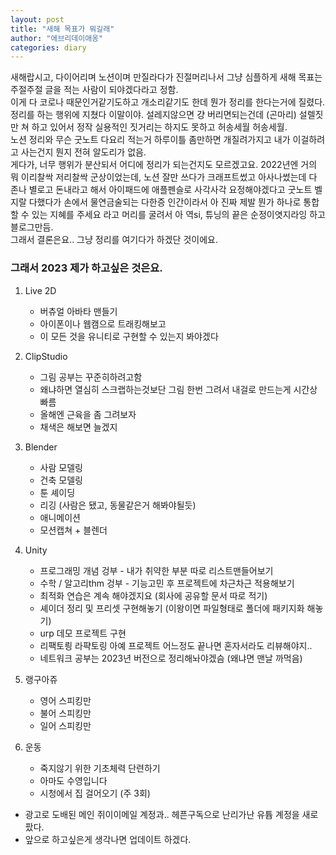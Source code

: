 ```yaml
---
layout: post
title: "새해 목표가 뭐길래"
author: "에브리데이애옹"
categories: diary
---
```



새해랍시고, 다이어리며 노션이며 만질라다가 진절머리나서
그냥 심플하게 새해 목표는 주절주절 글을 적는 사람이 되야겠다라고 정함.
<br>
이게 다 코로나 때문인거같기도하고 개소리같기도 한데
뭔가 정리를 한다는거에 질렸다.
정리를 하는 행위에 지쳤다 이말이야. 설레지않으면 걍 버리면되는건데 (곤마리)
설렐짓만 쳐 하고 있어서 정작 실용적인 짓거리는 하지도 못하고 허송세월 허송세월.
<br>
노션 정리와 무슨 굿노트 다요리 적는거 하루이틀 좀만하면
개질려가지고 내가 이걸하려고 사는건지 뭔지 전혀 알도리가 없음.
<br>
게다가, 너무 행위가 분산되서 어디에 정리가 되는건지도 모르겠고요.
2022년엔 거의 뭐 이리찰싹 저리찰싹 군상이었는데, 
노션 잘만 쓰다가 크래프트썼고 아사나썼는데 다 존나 별로고 돈내라고 해서
아이패드에 애플펜슬로 사각사각 요정해야겠다고 굿노트 벨지랄 다했다가
손에서 물연금술되는 다한증 인간이라서 아 진짜 제발 뭔가 하나로 통합할 수 있는 지혜를 주세요
라고 머리를 굴려서 아 역si, 튜닝의 끝은 순정이엿지라잉 하고 블로그만듬.
<br>
그래서 결론은요..
그냥 정리를 여기다가 하겠단 것이에요.
<br>

### 그래서 2023 제가 하고싶은 것은요.
1. Live 2D
	- 버츄얼 아바타 맨들기
	- 아이폰이나 웹캠으로 트래킹해보고
	- 이 모든 것을 유니티로 구현할 수 있는지 봐야겠다

2. ClipStudio 
	- 그림 공부는 꾸준히하려고함
	- 왜냐하면 열심히 스크랩하는것보단 그림 한번 그려서 내걸로 만드는게 시간상 빠름
	- 올해엔 근육을 좀 그려보자
	- 채색은 해보면 늘겠지

3. Blender
	- 사람 모델링
	- 건축 모델링
	- 툰 셰이딩
	- 리깅 (사람은 됐고, 동물같은거 해봐야될듯)
	- 애니메이션
	- 모션캡쳐 + 블렌더
	
4. Unity
	- 프로그래밍 개념 겅부 - 내가 취약한 부분 따로 리스트맨들어보기
	- 수학 / 알고리thm 겅부 - 기능고민 후 프로젝트에 차근차근 적용해보기
	- 최적화 연습은 계속 해야겠지요 (회사에 공유할 문서 따로 적기)
	- 셰이더 정리 및 프리셋 구현해놓기 (이왕이면 파일형태로 폴더에 패키지화 해놓기)
	- urp 데모 프로젝트 구현 
	- 리팩토릥 라퍅토링 아예 프로젝트 어느정도 끝나면 혼자서라도 리뷰해야지..
	- 네트워크 공부는 2023년 버전으로 정리해놔야겠슴 (왜냐면 맨날 까먹음)

5. 랭구아쥬
	- 영어 스피킹만
	- 불어 스피킹만
	- 일어 스피킹만
	
6. 운동
	- 죽지않기 위한 기초체력 단련하기
	- 아마도 수영입니다
	- 시청에서 집 걸어오기 (주 3회)

+ 광고로 도배된 메인 쥐이이메일 계정과.. 헤픈구독으로 난리가난 유튭 계정을 새로 팠다.
+ 앞으로 하고싶은게 생각나면 업데이트 하겠다.